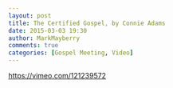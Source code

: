 ```yaml
---
layout: post
title: The Certified Gospel, by Connie Adams
date: 2015-03-03 19:30
author: MarkMayberry
comments: true
categories: [Gospel Meeting, Video]
---
```

https://vimeo.com/121239572
